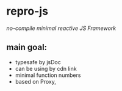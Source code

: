 # repro-js 
_no-compile minimal reactive JS Framework_

## main goal:
- typesafe by jsDoc
- can be using by cdn link
- minimal function numbers
- based on Proxy, <template>, taged template string
- can be coded a Alien Solitare game much lighter than React
- watch is don't belong to view / render
- raise my understandig, how can create this stuff better.
- try the Web Animation API nature way.
- will joining to Pure Web Fundation ??
- I can use of dev-tools full power under development time
- sprite sheet setup are easy, can final touch by dev-tools

## zingnal 

The name is: Z I G N A L :: a gamechanger function;

```js
/** @type {<T>(watcher?: function) => (state?: T | object) => T} */
export const zignal = (watcher = () => { }) => (state = {}) => {
  let root;
  /** @type {<T>(state?: T | object) => T} */
  const innerSignal = (state) => { 
    const proxy = new Proxy(
      Array.isArray(state) ? [] : {}, 
      {
        get: (target, prop) => target[prop],
        set: (target, prop, value) => {
          target[prop] = (value !== null && typeof value === 'object') 
            ? innerSignal(value)
            : value
            ;
          watcher(root, target, prop, value);
          return true;
      }
    });
    Object.entries(state).map(([key, val]) => proxy[key] = val);
    return proxy;
  }
  const end = innerSignal(state); 
  root = end;
  watcher(end);
  return root;
};
```

## Alien Solitare gameplay demo with Zignal

```js
ss = zignal(monitor)(structuredClone(setup))

Object.keys(ss.table).map(key => ss.table[key] = null)

ss.deck = cardCollection.slice(0,11).map(({name,power,type,side}) => [name,power,type,side].join('|') )

ss.table.HERO = ss.deck.shift()

bum = setInterval(() => ss.deck.sort(() => Math.random() > .5 ? -1 : 1),100)

clearInterval(bum)

fillUp = () => ["L1", "L2", "L3", "L4"]
  .filter(slot => !ss.table[slot])
  .map(slot => ss.table[slot] = ss.deck.shift())

fillUp()

enemy = ss.table.L2
ss.fly = enemy;
ss.fly = ss.fly.split('|')
ss.table.L2 = null;
ss.table.HERO = ss.table.HERO.split('|')
ss.table.HERO[1] = + ss.table.HERO[1]
ss.table.HERO[1] -= +ss.fly[1]
ss.table.HERO = ss.table.HERO.join('|')
ss.lost.push(enemy)
ss.lost.push(ss.table.HERO)
ss.table.HERO = null
ss.phases = "THE END"
```

_grug no able see complexity demon, but grug sense presence in code base_
(https://grugbrain.dev/)
